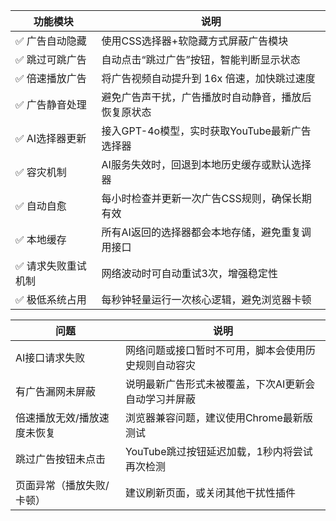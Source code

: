 | 功能模块 | 说明 |
| ---------- | ----------------------------- |
| ✅ 广告自动隐藏 | 使用CSS选择器+软隐藏方式屏蔽广告模块 |
| ✅ 跳过可跳广告 | 自动点击“跳过广告”按钮，智能判断显示状态 |
| ✅ 倍速播放广告 | 将广告视频自动提升到 16x 倍速，加快跳过速度 |
| ✅ 广告静音处理 | 避免广告声干扰，广告播放时自动静音，播放后恢复原状态 |
| ✅ AI选择器更新 | 接入GPT-4o模型，实时获取YouTube最新广告选择器 |
| ✅ 容灾机制 | AI服务失效时，回退到本地历史缓存或默认选择器 |
| ✅ 自动自愈 | 每小时检查并更新一次广告CSS规则，确保长期有效 |
| ✅ 本地缓存 | 所有AI返回的选择器都会本地存储，避免重复调用接口 |
| ✅ 请求失败重试机制 | 网络波动时可自动重试3次，增强稳定性 |
| ✅ 极低系统占用 | 每秒钟轻量运行一次核心逻辑，避免浏览器卡顿 |

| 问题 | 说明 |
| -------------- | --------------------------- |
| AI接口请求失败 | 网络问题或接口暂时不可用，脚本会使用历史规则自动容灾 |
| 有广告漏网未屏蔽 | 说明最新广告形式未被覆盖，下次AI更新会自动学习并屏蔽 |
| 倍速播放无效/播放速度未恢复 | 浏览器兼容问题，建议使用Chrome最新版测试 |
| 跳过广告按钮未点击 | YouTube跳过按钮延迟加载，1秒内将尝试再次检测 |
| 页面异常（播放失败/卡顿） | 建议刷新页面，或关闭其他干扰性插件 |
